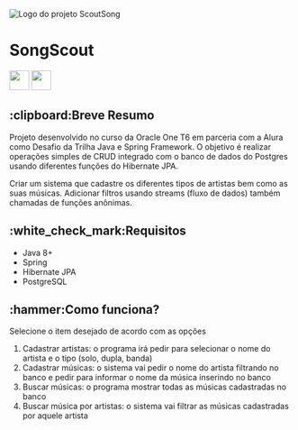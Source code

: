 ![Logo do projeto ScoutSong](https://github.com/jefersonae/SongScout/assets/38109358/1a39d1b6-f4c4-457d-ab78-753c9f47efb5)
<h1>SongScout</h1>
<a href="https://docs.oracle.com/en/java/javase/20/"><img height= "35" src= "https://img.shields.io/badge/Java-ED8B00?style=for-the-badge&logo=openjdk&logoColor=white"></a>
<a href="https://www.oracle.com/java/technologies/javase-jdk11-downloads.html"><img height= "35" src= "https://img.shields.io/badge/JDK-007396?style=for-the-badge&logo=java&logoColor=white"></a>
<h2>:clipboard:Breve Resumo</h2>
<p>
  Projeto desenvolvido no curso da Oracle One T6 em parceria com a Alura como Desafio da Trilha Java e Spring Framework. O objetivo é realizar operações simples de CRUD integrado com o banco de dados do Postgres usando diferentes funções do Hibernate JPA.
</p>
<p>
  Criar um sistema que cadastre os diferentes tipos de artistas bem como as suas músicas. Adicionar filtros usando streams (fluxo de dados) também chamadas de funções anônimas.
</p>
<h2>:white_check_mark:Requisitos</h2>
<ul>
  <li>Java 8+</li>
  <li>Spring</li>
  <li>Hibernate JPA</li>
  <li>PostgreSQL</li>
</ul>
<h2>:hammer:Como funciona?</h2>
<p>Selecione o item desejado de acordo com as opções</p>
<ol>
  <li>Cadastrar artistas: o programa irá pedir para selecionar o nome do artista e o tipo (solo, dupla, banda)</li>
  <li>Cadastrar músicas: o sistema vai pedir o nome do artista filtrando no banco e pedir para informar o nome da música inserindo no banco</li>
  <li>Buscar músicas: o programa mostrar todas as músicas cadastradas no banco</li>
  <li>Buscar música por artistas: o sistema vai filtrar as músicas cadastradas por aquele artista</li>
</ol>
